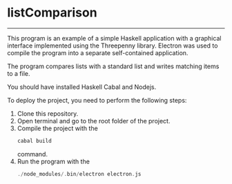 # listComparison
------

This program is an example of a simple Haskell application with a graphical interface implemented using the Threepenny library. Electron was used to compile the program into a separate self-contained application.

The program compares lists with a standard list and writes matching items to a file.

You should have installed Haskell Cabal and Nodejs.

To deploy the project, you need to perform the following steps:
1. Clone this repository.
2. Open terminal and go to the root folder of the project.
3. Compile the project with the 
   ```haskell
   cabal build
   ```
   command.
4. Run the program with the 
   ```haskell
   ./node_modules/.bin/electron electron.js
   ```

